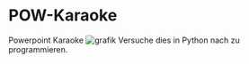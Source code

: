 # POW-Karaoke
Powerpoint Karaoke
![grafik](https://user-images.githubusercontent.com/79363840/159945342-051fd8d7-03ae-4143-b49e-58d8365a673a.png)
Versuche dies in Python nach zu programmieren. 
